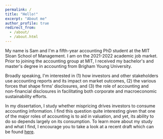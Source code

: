 ```yaml
---
permalink: /
title: "Hello!"
excerpt: "About me"
author_profile: true
redirect_from: 
  - /about/
  - /about.html
---
```


My name is Sam and I'm a fifth-year accounting PhD student at the MIT Sloan School of Management. I am on the 2021-2022 academic job market. Prior to joining the accounting group at MIT, I received my bachelor's and master's degree in accounting from Brigham Young University.

<!-- I became interested in financial markets from a young age when an uncle of mine challenged me to create a fake investment portfolio on Investopedia. I imagine I was quite the sight to see - a 12-year old clicking through Yahoo! Finance financial data - however, since then, I have always been interested in understanding the usefulness of accounting information. -->

<!-- My research interests focus on the intersection between accounting and finance. In particular,  -->
<!-- My current work explores the usefulness of accounting information across various stakeholders and its impact on capital markets.  -->
<!-- Broadly speaking, I'm interested in understanding (1) how various stakeholders use accounting information and its impact on capital markets and (2) how corporate disclosures affect both traditional and non-traditional stakeholders. -->

Broadly speaking, I'm interested in (1) how investors and other stakeholders use accounting reports and its impact on market outcomes, (2) the various forces that shape firms’ disclosures, and (3) the role of accounting and non-financial disclosures in facilitating both corporate and macroeconomic sustainability efforts.

<!-- (1) how investors and other stakeholders learn from accounting reports and its impact on market outcomes and (2) the forces that shape firms’ disclosures as well as the role of accounting and other non-financial disclosures with respect to both corporate and macroeconomic sustainability efforts.  -->

In my dissertation, I study whether mispricing drives investors to consume accounting information. I find this question quite interesting given that one of the major roles of accounting is to aid in valuation, and yet, its ability to do so depends largely on its consumption. To learn more about my study and what I find, I encourage you to take a look at a recent draft which can be found <a href="https://drive.google.com/file/d/1qWct05Kf8Y17Nu-wbPWxm9q7mk4okj5G/view?usp=sharing" target="_blank">here</a>.

<!-- My research interests center on the intersection between accounting and finance. I believe that my background in accounting has given me a as accounting researchers Specifically -->
